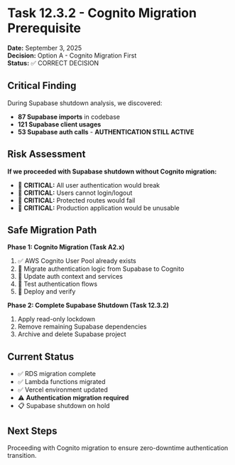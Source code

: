 # Task 12.3.2 - Cognito Migration Prerequisite

**Date:** September 3, 2025  
**Decision:** Option A - Cognito Migration First  
**Status:** ✅ CORRECT DECISION

## Critical Finding

During Supabase shutdown analysis, we discovered:
- **87 Supabase imports** in codebase
- **121 Supabase client usages** 
- **53 Supabase auth calls** - **AUTHENTICATION STILL ACTIVE**

## Risk Assessment

**If we proceeded with Supabase shutdown without Cognito migration:**
- 🚨 **CRITICAL:** All user authentication would break
- 🚨 **CRITICAL:** Users cannot login/logout
- 🚨 **CRITICAL:** Protected routes would fail
- 🚨 **CRITICAL:** Production application would be unusable

## Safe Migration Path

**Phase 1: Cognito Migration (Task A2.x)**
1. ✅ AWS Cognito User Pool already exists
2. 🔄 Migrate authentication logic from Supabase to Cognito
3. 🔄 Update auth context and services
4. 🔄 Test authentication flows
5. 🔄 Deploy and verify

**Phase 2: Complete Supabase Shutdown (Task 12.3.2)**
1. Apply read-only lockdown
2. Remove remaining Supabase dependencies
3. Archive and delete Supabase project

## Current Status

- ✅ RDS migration complete
- ✅ Lambda functions migrated
- ✅ Vercel environment updated
- ⚠️ **Authentication migration required**
- 📋 Supabase shutdown on hold

## Next Steps

Proceeding with Cognito migration to ensure zero-downtime authentication transition.